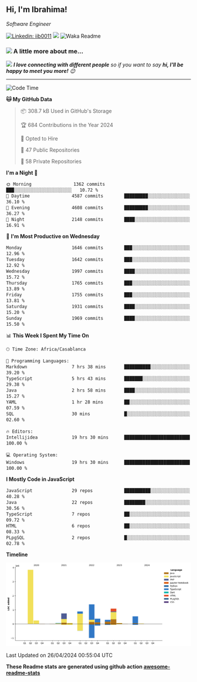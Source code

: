 <h2>Hi, I'm Ibrahima! </h2>
<p><em>Software Engineer 
</em></p>


[![Linkedin: iib0011](https://img.shields.io/badge/-iib0011-blue?style=flat-square&logo=Linkedin&logoColor=white&link=https://www.linkedin.com/in/iib0011/)](https://www.linkedin.com/in/iib0011/)
![](https://visitor-badge.glitch.me/badge?page_id=iib0011)
![Waka Readme](https://github.com/iib0011/iib0011/workflows/Waka%20Readme/badge.svg)


### <img src="https://media.giphy.com/media/VgCDAzcKvsR6OM0uWg/giphy.gif" width="50"> A little more about me...  


<img src="https://media.giphy.com/media/LnQjpWaON8nhr21vNW/giphy.gif" width="60"> <em><b>I love connecting with different people</b> so if you want to say <b>hi, I'll be happy to meet you more!</b> 😊</em>

---
<!--START_SECTION:waka-->
![Code Time](http://img.shields.io/badge/Code%20Time-3%2C281%20hrs%2049%20mins-blue)

**🐱 My GitHub Data** 

> 📦 308.7 kB Used in GitHub's Storage 
 > 
> 🏆 684 Contributions in the Year 2024
 > 
> 💼 Opted to Hire
 > 
> 📜 47 Public Repositories 
 > 
> 🔑 58 Private Repositories 
 > 
**I'm a Night 🦉** 

```text
🌞 Morning                1362 commits        ███░░░░░░░░░░░░░░░░░░░░░░   10.72 % 
🌆 Daytime                4587 commits        █████████░░░░░░░░░░░░░░░░   36.10 % 
🌃 Evening                4608 commits        █████████░░░░░░░░░░░░░░░░   36.27 % 
🌙 Night                  2148 commits        ████░░░░░░░░░░░░░░░░░░░░░   16.91 % 
```
📅 **I'm Most Productive on Wednesday** 

```text
Monday                   1646 commits        ███░░░░░░░░░░░░░░░░░░░░░░   12.96 % 
Tuesday                  1642 commits        ███░░░░░░░░░░░░░░░░░░░░░░   12.92 % 
Wednesday                1997 commits        ████░░░░░░░░░░░░░░░░░░░░░   15.72 % 
Thursday                 1765 commits        ███░░░░░░░░░░░░░░░░░░░░░░   13.89 % 
Friday                   1755 commits        ███░░░░░░░░░░░░░░░░░░░░░░   13.81 % 
Saturday                 1931 commits        ████░░░░░░░░░░░░░░░░░░░░░   15.20 % 
Sunday                   1969 commits        ████░░░░░░░░░░░░░░░░░░░░░   15.50 % 
```


📊 **This Week I Spent My Time On** 

```text
🕑︎ Time Zone: Africa/Casablanca

💬 Programming Languages: 
Markdown                 7 hrs 38 mins       ██████████░░░░░░░░░░░░░░░   39.20 % 
TypeScript               5 hrs 43 mins       ███████░░░░░░░░░░░░░░░░░░   29.38 % 
Java                     2 hrs 58 mins       ████░░░░░░░░░░░░░░░░░░░░░   15.27 % 
YAML                     1 hr 28 mins        ██░░░░░░░░░░░░░░░░░░░░░░░   07.59 % 
SQL                      30 mins             █░░░░░░░░░░░░░░░░░░░░░░░░   02.60 % 

🔥 Editors: 
Intellijidea             19 hrs 30 mins      █████████████████████████   100.00 % 

💻 Operating System: 
Windows                  19 hrs 30 mins      █████████████████████████   100.00 % 
```

**I Mostly Code in JavaScript** 

```text
JavaScript               29 repos            ██████████░░░░░░░░░░░░░░░   40.28 % 
Java                     22 repos            ████████░░░░░░░░░░░░░░░░░   30.56 % 
TypeScript               7 repos             ██░░░░░░░░░░░░░░░░░░░░░░░   09.72 % 
HTML                     6 repos             ██░░░░░░░░░░░░░░░░░░░░░░░   08.33 % 
PLpgSQL                  2 repos             █░░░░░░░░░░░░░░░░░░░░░░░░   02.78 % 
```



**Timeline**

![Lines of Code chart](https://raw.githubusercontent.com/iib0011/iib0011/master/assets/bar_graph.png)


 Last Updated on 26/04/2024 00:55:04 UTC
<!--END_SECTION:waka-->

**These Readme stats are generated using github action [awesome-readme-stats](https://github.com/iib0011/waka-readme-stats)**
